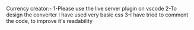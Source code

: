 Currency creator:- 
1-Please use the live server plugin on vscode 
2-To design the converter I have used very basic css
3-I have tried to comment the code, to improve it's readability
